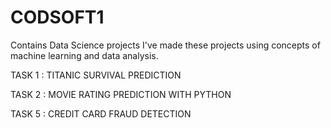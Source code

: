 # CODSOFT1
Contains Data Science projects
I've made these projects using concepts of machine learning and data analysis.

TASK 1 : TITANIC SURVIVAL PREDICTION 

TASK 2 : MOVIE RATING PREDICTION WITH PYTHON

TASK 5 : CREDIT CARD FRAUD DETECTION
